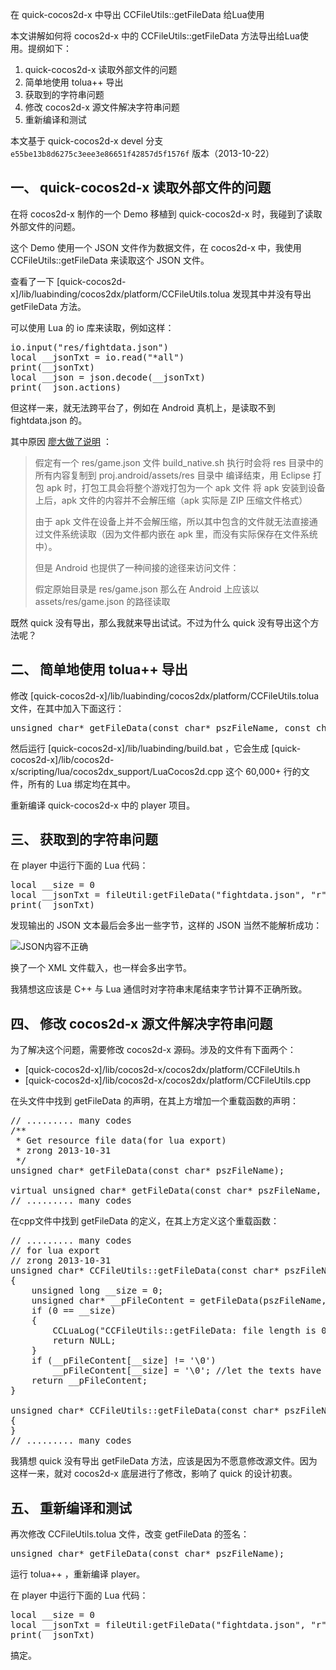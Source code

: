 在 quick-cocos2d-x 中导出 CCFileUtils::getFileData 给Lua使用

本文讲解如何将 cocos2d-x 中的 CCFileUtils::getFileData 方法导出给Lua使用。提纲如下：

1. quick-cocos2d-x 读取外部文件的问题
2. 简单地使用 tolua++ 导出
3. 获取到的字符串问题
4. 修改 cocos2d-x 源文件解决字符串问题
5. 重新编译和测试

本文基于 quick-cocos2d-x devel 分支 `e55be13b8d6275c3eee3e86651f42857d5f1576f` 版本（2013-10-22）

<!--more-->

## 一、 quick-cocos2d-x 读取外部文件的问题

在将 cocos2d-x 制作的一个 Demo 移植到 quick-cocos2d-x 时，我碰到了读取外部文件的问题。

这个 Demo 使用一个 JSON 文件作为数据文件，在 cocos2d-x 中，我使用 CCFileUtils::getFileData 来读取这个 JSON 文件。

查看了一下 [quick-cocos2d-x]/lib/luabinding/cocos2dx/platform/CCFileUtils.tolua 发现其中并没有导出 getFileData 方法。

可以使用 Lua 的 io 库来读取，例如这样：

<pre lang="LUA">
io.input("res/fightdata.json")
local __jsonTxt = io.read("*all")
print(__jsonTxt) 
local __json = json.decode(__jsonTxt)
print(__json.actions)
</pre>

但这样一来，就无法跨平台了，例如在 Android 真机上，是读取不到 fightdata.json 的。

其中原因 [廖大做了说明][u1] ：

>假定有一个 res/game.json 文件
>build_native.sh 执行时会将 res 目录中的所有内容复制到 proj.android/assets/res 目录中
>编译结束，用 Eclipse 打包 apk 时，打包工具会将整个游戏打包为一个 apk 文件
>将 apk 安装到设备上后，apk 文件的内容并不会解压缩（apk 实际是 ZIP 压缩文件格式）
>
>由于 apk 文件在设备上并不会解压缩，所以其中包含的文件就无法直接通过文件系统读取（因为文件都内嵌在 apk 里，而没有实际保存在文件系统中）。
>
>但是 Android 也提供了一种间接的途径来访问文件：
>
>假定原始目录是 res/game.json
>那么在 Android 上应该以 assets/res/game.json 的路径读取

既然 quick 没有导出，那么我就来导出试试。不过为什么 quick 没有导出这个方法呢？

## 二、 简单地使用 tolua++ 导出

修改 [quick-cocos2d-x]/lib/luabinding/cocos2dx/platform/CCFileUtils.tolua 文件，在其中加入下面这行：

<pre lang="CPP">
unsigned char* getFileData(const char* pszFileName, const char* pszMode, unsigned long * pSize);
</pre>

然后运行 [quick-cocos2d-x]/lib/luabinding/build.bat ，它会生成 [quick-cocos2d-x]/lib/cocos2d-x/scripting/lua/cocos2dx_support/LuaCocos2d.cpp 这个 60,000+ 行的文件，所有的 Lua 绑定均在其中。

重新编译 quick-cocos2d-x 中的 player 项目。

## 三、 获取到的字符串问题

在 player 中运行下面的 Lua 代码：

<pre lang="LUA">
local __size = 0
local __jsonTxt = fileUtil:getFileData("fightdata.json", "r", __size)
print(__jsonTxt)
</pre>

发现输出的 JSON 文本最后会多出一些字节，这样的 JSON 当然不能解析成功：

![JSON内容不正确][p1]

换了一个 XML 文件载入，也一样会多出字节。

我猜想这应该是 C++ 与 Lua 通信时对字符串末尾结束字节计算不正确所致。

## 四、 修改 cocos2d-x 源文件解决字符串问题

为了解决这个问题，需要修改 cocos2d-x 源码。涉及的文件有下面两个：

* [quick-cocos2d-x]/lib/cocos2d-x/cocos2dx/platform/CCFileUtils.h
* [quick-cocos2d-x]/lib/cocos2d-x/cocos2dx/platform/CCFileUtils.cpp

在头文件中找到 getFileData 的声明，在其上方增加一个重载函数的声明：

<pre lang="CPP">
// ......... many codes
/**
 * Get resource file data(for lua export)
 * zrong 2013-10-31
 */
unsigned char* getFileData(const char* pszFileName);

virtual unsigned char* getFileData(const char* pszFileName, const char* pszMode, unsigned long * pSize);
// ......... many codes
</pre>

在cpp文件中找到 getFileData 的定义，在其上方定义这个重载函数：

<pre lang="CPP">
// ......... many codes
// for lua export
// zrong 2013-10-31
unsigned char* CCFileUtils::getFileData(const char* pszFileName)
{
	unsigned long __size = 0;
	unsigned char* __pFileContent = getFileData(pszFileName, "r", &__size);
	if (0 == __size)
	{
		CCLuaLog("CCFileUtils::getFileData: file length is 0, return null");
		return NULL;
	}
	if (__pFileContent[__size] != '\0')
		__pFileContent[__size] = '\0'; //let the texts have correct size
	return __pFileContent;
}

unsigned char* CCFileUtils::getFileData(const char* pszFileName, const char* pszMode, unsigned long * pSize)
{
}
// ......... many codes
</pre>

我猜想 quick 没有导出 getFileData 方法，应该是因为不愿意修改源文件。因为这样一来，就对 cocos2d-x 底层进行了修改，影响了 quick 的设计初衷。

## 五、 重新编译和测试

再次修改 CCFileUtils.tolua 文件，改变 getFileData 的签名：

<pre lang="CPP">
unsigned char* getFileData(const char* pszFileName);
</pre>

运行 tolua++ ，重新编译 player。

在 player 中运行下面的 Lua 代码：

<pre lang="LUA">
local __size = 0
local __jsonTxt = fileUtil:getFileData("fightdata.json", "r", __size)
print(__jsonTxt)
</pre>

搞定。


[u1]: http://cn.quick-x.com/?topic=qwdqwbwjdljzzjsszmszd

[p1]: /wp-content/uploads/2013/10/ccfileutils.png
